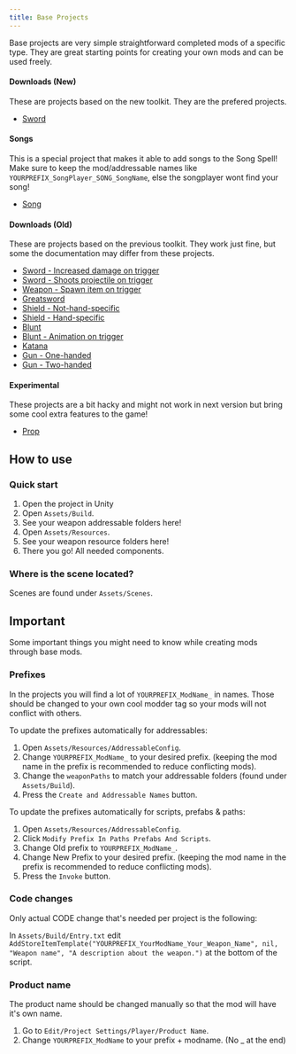 ```yaml
---
title: Base Projects
---
```


Base projects are very simple straightforward completed mods of a specific type. They are great starting points for creating your own mods and can be used freely.

#### Downloads (New)
These are projects based on the new toolkit. They are the prefered projects.

* [Sword](https://github.com/unbelievableflavour/BattleTalentBaseProjects/raw/main/YOURPREFIX_Sword.zip)

#### Songs
This is a special project that makes it able to add songs to the Song Spell!
Make sure to keep the mod/addressable names like `YOURPREFIX_SongPlayer_SONG_SongName`, else the songplayer wont find your song!

* [Song](https://github.com/unbelievableflavour/BattleTalentBaseProjects/raw/main/YOURPREFIX_SongPlayer_SONG_SongName.zip)

#### Downloads (Old)
These are projects based on the previous toolkit. They work just fine, but some the documentation may differ from these projects.

* [Sword - Increased damage on trigger](https://github.com/unbelievableflavour/BattleTalentBaseProjects/raw/main/YOURPREFIX_SwordWithIncreasedDamageOnTrigger.zip)
* [Sword - Shoots projectile on trigger](https://github.com/unbelievableflavour/BattleTalentBaseProjects/raw/main/YOURPREFIX_SwordWithProjectile.zip)
* [Weapon - Spawn item on trigger](https://github.com/unbelievableflavour/BattleTalentBaseProjects/raw/main/YOURPREFIX_WeaponSpawner.zip)
* [Greatsword](https://github.com/unbelievableflavour/BattleTalentBaseProjects/raw/main/YOURPREFIX_Greatsword.zip)
* [Shield - Not-hand-specific](https://github.com/unbelievableflavour/BattleTalentBaseProjects/raw/main/YOURPREFIX_Shield.zip)
* [Shield - Hand-specific](https://github.com/unbelievableflavour/BattleTalentBaseProjects/raw/main/YOURPREFIX_ShieldHandSpecific.zip)
* [Blunt](https://github.com/unbelievableflavour/BattleTalentBaseProjects/raw/main/YOURPREFIX_Blunt.zip)
* [Blunt - Animation on trigger](https://github.com/unbelievableflavour/BattleTalentBaseProjects/raw/main/YOURPREFIX_AnimationOnTrigger.zip)
* [Katana](https://github.com/unbelievableflavour/BattleTalentBaseProjects/raw/main/YOURPREFIX_Katana.zip)
* [Gun - One-handed](https://github.com/unbelievableflavour/BattleTalentBaseProjects/raw/main/YOURPREFIX_GunOneHanded.zip)
* [Gun - Two-handed](https://github.com/unbelievableflavour/BattleTalentBaseProjects/raw/main/YOURPREFIX_GunTwoHanded.zip)

#### Experimental

These projects are a bit hacky and might not work in next version but bring some cool extra features to the game!

* [Prop](https://github.com/unbelievableflavour/BattleTalentBaseProjects/raw/main/YOURPREFIX_Prop.zip)

## How to use

### Quick start

1. Open the project in Unity
1. Open `Assets/Build`.
1. See your weapon addressable folders here!
1. Open `Assets/Resources`.
1. See your weapon resource folders here!
1. There you go! All needed components.

### Where is the scene located?
Scenes are found under `Assets/Scenes`.

## Important
Some important things you might need to know while creating mods through base mods.

### Prefixes
In the projects you will find a lot of `YOURPREFIX_ModName_` in names. Those should be changed to your own cool modder tag so your mods will not conflict with others.

To update the prefixes automatically for addressables:
1. Open `Assets/Resources/AddressableConfig`.
1. Change `YOURPREFIX_ModName_` to your desired prefix. (keeping the mod name in the prefix is recommended to reduce conflicting mods).
1. Change the `weaponPaths` to match your addressable folders (found under `Assets/Build`).
1. Press the `Create and Addressable Names` button.

To update the prefixes automatically for scripts, prefabs & paths:
1. Open `Assets/Resources/AddressableConfig`.
1. Click `Modify Prefix In Paths Prefabs And Scripts`.
1. Change Old prefix to `YOURPREFIX_ModName_`.
1. Change New Prefix to your desired prefix. (keeping the mod name in the prefix is recommended to reduce conflicting mods).
1. Press the `Invoke` button.

### Code changes
Only actual CODE change that's needed per project is the following:

In `Assets/Build/Entry.txt` edit `AddStoreItemTemplate("YOURPREFIX_YourModName_Your_Weapon_Name", nil, "Weapon name", "A description about the weapon.")` at the bottom of the script.

### Product name
The product name should be changed manually so that the mod will have it's own name.
1. Go to `Edit/Project Settings/Player/Product Name`.
1. Change `YOURPREFIX_ModName` to your prefix + modname. (No _ at the end)

